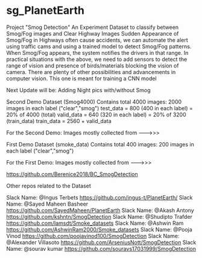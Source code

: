 # sg_PlanetEarth

Project "Smog Detection"
An Experiment Dataset to classify between Smog/Fog images and Clear Highway Images
Sudden Appearance of Smog/Fog in Highways often cause accidents, we can automate the alert using traffic cams and using a trained model to detect Smog/Fog patterns. When Smog/Fog appears, the system notifies the drivers in that range.
In practical situations with the above, we need to add sensors to detect the range of vision and presence of birds/materials blocking the vision of camera. There are plenty of other possibilities and advancements in computer vision.
This one is meant for training a CNN model

Next Update will be: Adding Night pics with/without Smog

Second Demo Dataset (Smog4000) Contains total 4000 images: 2000 images in each label ("clear","smog")
test_data = 800 (400 in each label) = 20% of 4000 (total)
valid_data = 640 (320 in each label) = 20% of 3200 (train_data)
train_data = 2560 + valid_data

For the Second Demo: Images mostly collected from --->>>



First Demo Dataset (smoke_data) Contains total 400 images: 200 images in each label ("clear","smog")

For the First Demo: Images mostly collected from --->>>

https://github.com/Berenice2018/BC_SmogDetection

Other repos related to the Dataset 

Slack Name: @Ingus Terbets 
https://github.com/ingus-t/PlanetEarth/
Slack Name: @Sayed Maheen Basheer
https://github.com/SayedMaheen/PlanetEarth
Slack Name: @Akash Antony 
https://github.com/kshntn/SmogDetection
Slack Name: @Shudipto Trafder 
https://github.com/Iamsdt/Smoke_datasets
Slack Name: @Ashwin Ram 
https://github.com/AshwinRam2000/Smoke_datasets
Slack Name: @Pooja Vinod 
https://github.com/poojavinod100/SmogDetection
Slack Name: @Alexander Villasoto
https://github.com/ArseniusNott/SmogDetection
Slack Name: @sourav kumar 
https://github.com/souravs17031999/SmogDetection

